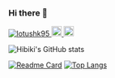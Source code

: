 ### Hi there 👋

<!--
**lotushk95/lotushk95** is a ✨ _special_ ✨ repository because its `README.md` (this file) appears on your GitHub profile.

Here are some ideas to get you started:

- 🔭 I’m currently working on ...
- 🌱 I’m currently learning ...
- 👯 I’m looking to collaborate on ...
- 🤔 I’m looking for help with ...
- 💬 Ask me about ...
- 📫 How to reach me: ...
- 😄 Pronouns: ...
- ⚡ Fun fact: ...
-->
<p align="left">
  <a href="https://github.com/lotushk95/lotushk95/">
    <img src="https://komarev.com/ghpvc/?username=lotushk95" alt="lotushk95" />
  </a>
  <a href="http://twitter.com/lotushk95">
    <img height="20" src="https://img.shields.io/twitter/follow/lotushk95?label=Twitter&logo=twitter&style=flat" />
  </a>
  <a href="https://github.com/lotushk95">
    <img height="20" src="https://img.shields.io/github/followers/lotushk95?label=follow&logo=github&style=flat" />
  </a>
</p>

![Hibiki's GitHub stats](https://github-readme-stats.vercel.app/api?username=lotushk95&count_private=true&show_icons=true&theme=dark&title_color=3c89d6&text_color=32a88f&icon_color=3c89d6&count_private=true)

[![Readme Card](https://github-readme-stats.vercel.app/api/pin/?username=anuraghazra&repo=github-readme-stats)](https://github.com/lotushk95/CoUniVa-JPHACKS2021)
[![Top Langs](https://github-readme-stats.vercel.app/api/top-langs/?username=anuraghazra)](https://github.com/lotushk95/lotushk95)
